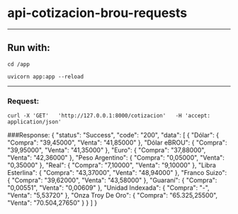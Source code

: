 # api-cotizacion-brou-requests
-------------------------------------------

## Run with: 

`cd /app`

`uvicorn app:app --reload`

-------------------------------------------
### Request:
`curl -X 'GET'   'http://127.0.0.1:8000/cotizacion'   -H 'accept: application/json'`


###Response:
{
  "status": "Success",
  "code": "200",
  "data": [
    {
      "Dólar": {
        "Compra": "39,45000",
        "Venta": "41,85000"
      },
      "Dólar eBROU": {
        "Compra": "39,95000",
        "Venta": "41,35000"
      },
      "Euro": {
        "Compra": "37,88000",
        "Venta": "42,36000"
      },
      "Peso Argentino": {
        "Compra": "0,05000",
        "Venta": "0,35000"
      },
      "Real": {
        "Compra": "7,10000",
        "Venta": "9,10000"
      },
      "Libra Esterlina": {
        "Compra": "43,37000",
        "Venta": "48,94000"
      },
      "Franco Suizo": {
        "Compra": "39,62000",
        "Venta": "43,58000"
      },
      "Guaraní": {
        "Compra": "0,00551",
        "Venta": "0,00609"
      },
      "Unidad Indexada": {
        "Compra": "-",
        "Venta": "5,53720"
      },
      "Onza Troy De Oro": {
        "Compra": "65.325,25500",
        "Venta": "70.504,27650"
      }
    }
  ]
}

